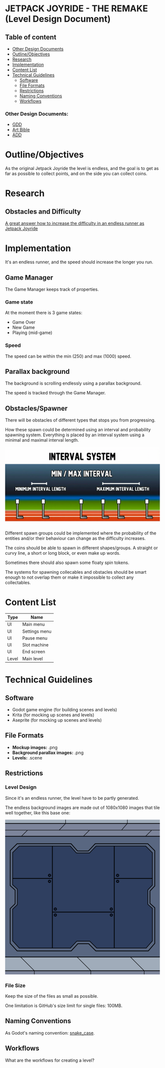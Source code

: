 # JETPACK JOYRIDE - THE REMAKE (Level Design Document)

## Table of content

- [Other Design Documents](#other-design-documents)
- [Outline/Objectives](#outlineobjectives)
- [Research](#research)
- [Implementation](#implementation)
- [Content List](#content-list)
- [Technical Guidelines](#technical-guidelines)
    - [Software](#software)
    - [File Formats](#file-formats)
    - [Restrictions](#restrictions)
    - [Naming Conventions](#naming-conventions)
    - [Workflows](#workflows)

### Other Design Documents:

- [GDD](../game-design-document/gdd.md)
- [Art Bible](../art-bible/art-bible.md)
- [ADD](../audio-design-document/add.md)

# Outline/Objectives

As the original Jetpack Joyride the level is endless, and the goal is to get as far as possible to collect points, and on the side you can collect coins.

# Research

## Obstacles and Difficulty

[A great answer how to increase the difficulty in an endless runner as Jetpack Joyride](https://gamedev.stackexchange.com/a/113529)

# Implementation

It's an endless runner, and the speed should increase the longer you run.

## Game Manager

The Game Manager keeps track of properties.

### Game state

At the moment there is 3 game states:
- Game Over
- New Game
- Playing (mid-game)

### Speed

The speed can be within the min (250) and max (1000) speed.

## Parallax background

The background is scrolling endlessly using a parallax background.

The speed is tracked through the Game Manager.

## Obstacles/Spawner

There will be obstacles of different types that stops you from progressing.

How these spawn could be determined using an interval and probability spawning system. Everything is placed by an interval system using a minimal and maximal interval length.

![interval_system](./assets/interval_system.png)

Different spawn groups could be implemented where the probability of the entities and/or their behaviour can change as the difficulty increases.

The coins should be able to spawn in different shapes/groups. A straight or curvy line, a short or long block, or even make up words.

Sometimes there should also spawn some floaty spin tokens.

The systems for spawning collecables and obstacles should be smart enough to not overlap them or make it impossible to collect any collectables.

# Content List

| Type | Name |
|---|---|
| UI | Main menu |
| UI | Settings menu |
| UI | Pause menu |
| UI | Slot machine |
| UI | End screen |
| Level | Main level |

# Technical Guidelines

## Software

- Godot game engine (for building scenes and levels)
- Krita (for mocking up scenes and levels)
- Aseprite (for mocking up scenes and levels)

## File Formats

- **Mockup images:** .png
- **Background parallax images:** .png
- **Levels:** .scene

## Restrictions

### Level Design

Since it's an endless runner, the level have to be partly generated.

The endless background images are made out of 1080x1080 images that tile well together, like this base one:

![](../../stages/parallax_background/sections/section_1/section_1_part_0.png)

### File Size

Keep the size of the files as small as possible.

One limitation is GitHub's size limit for single files: 100MB.

## Naming Conventions

As Godot's naming convention: [snake_case](https://docs.godotengine.org/en/stable/tutorials/scripting/gdscript/gdscript_styleguide.html#naming-conventions).

## Workflows

What are the workflows for creating a level?
